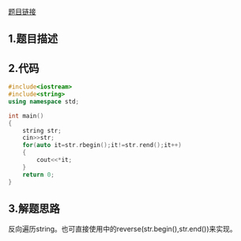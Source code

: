 

[题目链接](https://www.nowcoder.com/practice/e45e078701ab4e4cb49393ae30f1bb04?tpId=37&&tqId=21235&rp=1&ru=/ta/huawei&qru=/ta/huawei/question-ranking)

## 1.题目描述



## 2.代码

```cpp
#include<iostream>
#include<string>
using namespace std;

int main()
{
    string str;
    cin>>str;
    for(auto it=str.rbegin();it!=str.rend();it++)
    {
        cout<<*it;
    }
    return 0;
}
```



## 3.解题思路

反向遍历string。也可直接使用<algorithm>中的reverse(str.begin(),str.end())来实现。